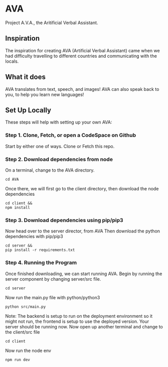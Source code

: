 # AVA
Project A.V.A., the Aritificial Verbal Assistant.
## Inspiration
The inspiration for creating AVA (Artificial Verbal Assistant) came when we had difficulty travelling to different countries and communicating with the locals.

## What it does
AVA translates from text, speech, and images! AVA can also speak back to you, to help you learn new languages!


## Set Up Locally
These steps will help with setting up your own AVA:
### Step 1. Clone, Fetch, or open a CodeSpace on Github
Start by either one of ways. Clone or Fetch this repo.
### Step 2. Download dependencies from node
On a terminal, change to the AVA directory.
```console
cd AVA
```
Once there, we will first go to the client directory, then download the node dependencies
```console
cd client &&
npm install
```
### Step 3. Download dependencies using pip/pip3
Now head over to the server director, from AVA
Then download the python dependencies with pip/pip3
```console
cd server &&
pip install -r requirements.txt
```

### Step 4. Running the Program
Once finished downloading, we can start running AVA. Begin by running the server component by changing server/src file.
```console
cd server
```
Now run the main.py file with python/python3
```console
python src/main.py
```
Note: The backend is setup to run on the deployment environment so it might not run, the frontend is setup to use the deployed version.
Your server should be running now. Now open up another terminal and change to the client/src file
```console
cd client
```
Now run the node env
```console
npm run dev
```
